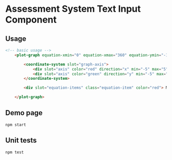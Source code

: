 # Assessment System Text Input Component

## Usage

```html
<!-- basic usage -->
    <plot-graph equation-xmin="0" equation-xmax="360" equation-ymin="-10" equation-ymax="10" step="1">

        <coordinate-system slot="graph-axis">
            <div slot="axis" color="red" direction="x" min="-5" max="5" axis-visibility="visible" scale-visibility="visible" other-axes-crossing-point="0">some label</div>
            <div slot="axis" color="green" direction="y" min="-5" max="5" axis-visibility="visible" scale-visibility="visible" other-axes-crossing-point="0">some label</div>
        </coordinate-system>

        <div slot="equation-items" class="equation-item" color="red"> Math.sin(x/30) </div>

    </plot-graph>
```

## Demo page

```shell
npm start
```

## Unit tests

```shell
npm test
```